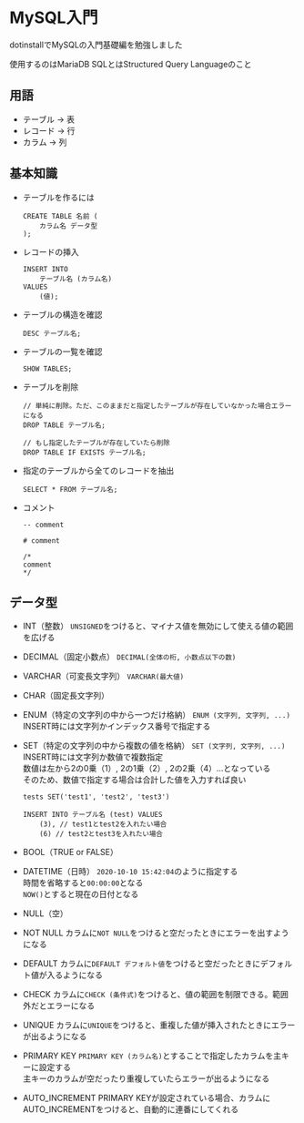 # MySQL入門
dotinstallでMySQLの入門基礎編を勉強しました

使用するのはMariaDB
SQLとはStructured Query Languageのこと

## 用語
- テーブル -> 表
- レコード -> 行
- カラム -> 列

## 基本知識

- テーブルを作るには
	```
	CREATE TABLE 名前 (
		カラム名 データ型
	);
	```

- レコードの挿入
	```
	INSERT INTO
		テーブル名 (カラム名)
	VALUES
		(値);
	```

- テーブルの構造を確認
	```
	DESC テーブル名;
	```

- テーブルの一覧を確認
	```
	SHOW TABLES;
	```

- テーブルを削除
	```
	// 単純に削除。ただ、このままだと指定したテーブルが存在していなかった場合エラーになる
	DROP TABLE テーブル名;

	// もし指定したテーブルが存在していたら削除
	DROP TABLE IF EXISTS テーブル名;
	```

- 指定のテーブルから全てのレコードを抽出
	```
	SELECT * FROM テーブル名;
	```

- コメント
	```
	-- comment

	# comment

	/*
	comment
	*/
	```

## データ型

- INT（整数）
	`UNSIGNED`をつけると、マイナス値を無効にして使える値の範囲を広げる

- DECIMAL（固定小数点）
	`DECIMAL(全体の桁, 小数点以下の数)`

- VARCHAR（可変長文字列）
	`VARCHAR(最大値)`

- CHAR（固定長文字列）

- ENUM（特定の文字列の中から一つだけ格納）
	`ENUM (文字列, 文字列, ...)`
	INSERT時には文字列かインデックス番号で指定する

- SET（特定の文字列の中から複数の値を格納）
	`SET (文字列, 文字列, ...)`
	INSERT時には文字列か数値で複数指定  
	数値は左から2の0乗（1）, 2の1乗（2）, 2の2乗（4）...となっている  
	そのため、数値で指定する場合は合計した値を入力すれば良い  
	```
	tests SET('test1', 'test2', 'test3')

	INSERT INTO テーブル名 (test) VALUES
		(3), // test1とtest2を入れたい場合
		(6) // test2とtest3を入れたい場合
	```

- BOOL（TRUE or FALSE）

- DATETIME（日時）
	`2020-10-10 15:42:04`のように指定する  
	時間を省略すると`00:00:00`となる  
	`NOW()`とすると現在の日付となる

- NULL（空）

- NOT NULL
	カラムに`NOT NULL`をつけると空だったときにエラーを出すようになる

- DEFAULT
	カラムに`DEFAULT デフォルト値`をつけると空だったときにデフォルト値が入るようになる

- CHECK
	カラムに`CHECK (条件式)`をつけると、値の範囲を制限できる。範囲外だとエラーになる

- UNIQUE
	カラムに`UNIQUE`をつけると、重複した値が挿入されたときにエラーが出るようになる

- PRIMARY KEY
	`PRIMARY KEY (カラム名)`とすることで指定したカラムを主キーに設定する  
	主キーのカラムが空だったり重複していたらエラーが出るようになる

- AUTO_INCREMENT
	PRIMARY KEYが設定されている場合、カラムにAUTO_INCREMENTをつけると、自動的に連番にしてくれる